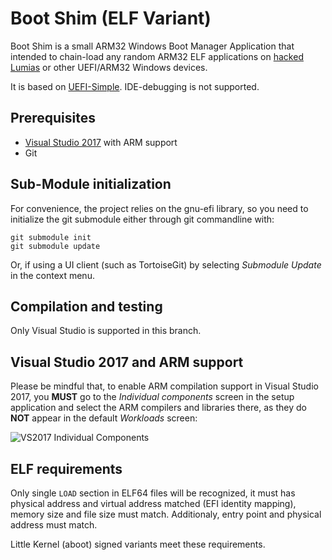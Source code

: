 Boot Shim (ELF Variant)
=======================================

Boot Shim is a small ARM32 Windows Boot Manager Application that intended to 
chain-load any random ARM32 ELF applications on [hacked Lumias](http://wpinternals.net)
or other UEFI/ARM32 Windows devices.

It is based on [UEFI-Simple](https://github.com/pbatard/uefi-simple). 
IDE-debugging is not supported.

## Prerequisites

* [Visual Studio 2017](https://www.visualstudio.com/vs/community/) with ARM support
* Git

## Sub-Module initialization

For convenience, the project relies on the gnu-efi library, so you need to initialize the git
submodule either through git commandline with:
```
git submodule init
git submodule update
```
Or, if using a UI client (such as TortoiseGit) by selecting _Submodule Update_ in the context menu.

## Compilation and testing

Only Visual Studio is supported in this branch.

## Visual Studio 2017 and ARM support

Please be mindful that, to enable ARM compilation support in Visual Studio
2017, you __MUST__ go to the _Individual components_ screen in the setup application
and select the ARM compilers and libraries there, as they do __NOT__ appear in
the default _Workloads_ screen:

![VS2017 Individual Components](http://files.akeo.ie/pics/VS2017_Individual_Components2.png)

## ELF requirements

Only single `LOAD` section in ELF64 files will be recognized, it must has physical address 
and virtual address matched (EFI identity mapping), memory size and file size must match. 
Additionaly, entry point and physical address must match.

Little Kernel (aboot) signed variants meet these requirements.
